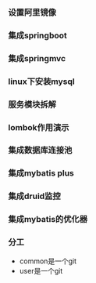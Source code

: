 ### 设置阿里镜像

### 集成springboot

### 集成springmvc

### linux下安装mysql

### 服务模块拆解

### lombok作用演示

### 集成数据库连接池

### 集成mybatis plus

### 集成druid监控

### 集成mybatis的优化器

### 分工

* common是一个git
* user是一个git
